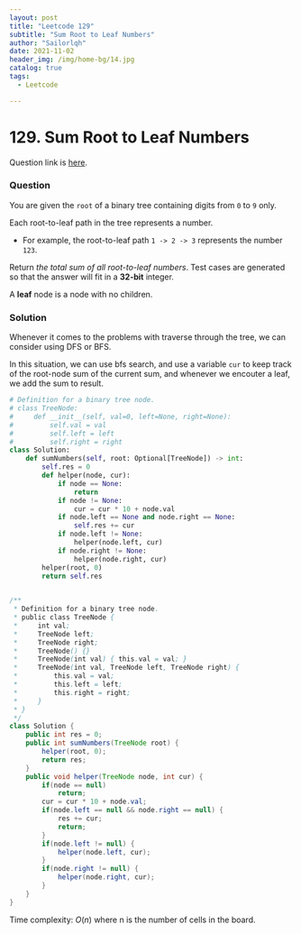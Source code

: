 ```yaml
---
layout: post
title: "Leetcode 129"
subtitle: "Sum Root to Leaf Numbers"
author: "Sailorlqh"
date: 2021-11-02
header_img: /img/home-bg/14.jpg
catalog: true
tags:
  - Leetcode

---
```


# 129. Sum Root to Leaf Numbers

Question link is [here](https://leetcode.com/problems/surrounded-regions/).

### Question

You are given the `root` of a binary tree containing digits from `0` to `9` only.

Each root-to-leaf path in the tree represents a number.

- For example, the root-to-leaf path `1 -> 2 -> 3` represents the number `123`.

Return *the total sum of all root-to-leaf numbers*. Test cases are generated so that the answer will fit in a **32-bit** integer.

A **leaf** node is a node with no children.

### Solution

Whenever it comes to the problems with traverse through the tree, we can consider using DFS or BFS.

In this situation, we can use bfs search, and use a variable `cur` to keep track of the root-node sum of the current sum, and whenever we encouter a leaf, we add the sum to result.

```python
# Definition for a binary tree node.
# class TreeNode:
#     def __init__(self, val=0, left=None, right=None):
#         self.val = val
#         self.left = left
#         self.right = right
class Solution:
    def sumNumbers(self, root: Optional[TreeNode]) -> int:
        self.res = 0
        def helper(node, cur):
            if node == None:
                return
            if node != None:
                cur = cur * 10 + node.val
            if node.left == None and node.right == None:
                self.res += cur
            if node.left != None:
                helper(node.left, cur)
            if node.right != None:
                helper(node.right, cur)
        helper(root, 0)
        return self.res
        
```

```java
/**
 * Definition for a binary tree node.
 * public class TreeNode {
 *     int val;
 *     TreeNode left;
 *     TreeNode right;
 *     TreeNode() {}
 *     TreeNode(int val) { this.val = val; }
 *     TreeNode(int val, TreeNode left, TreeNode right) {
 *         this.val = val;
 *         this.left = left;
 *         this.right = right;
 *     }
 * }
 */
class Solution {
    public int res = 0;
    public int sumNumbers(TreeNode root) {
        helper(root, 0);
        return res;
    }
    public void helper(TreeNode node, int cur) {
        if(node == null)
            return;
        cur = cur * 10 + node.val;
        if(node.left == null && node.right == null) {
            res += cur;
            return;
        }
        if(node.left != null) {
            helper(node.left, cur);
        }
        if(node.right != null) {
            helper(node.right, cur);
        }
    }
}
```

Time complexity: $O(n)$ where n is the number of cells in the board.

